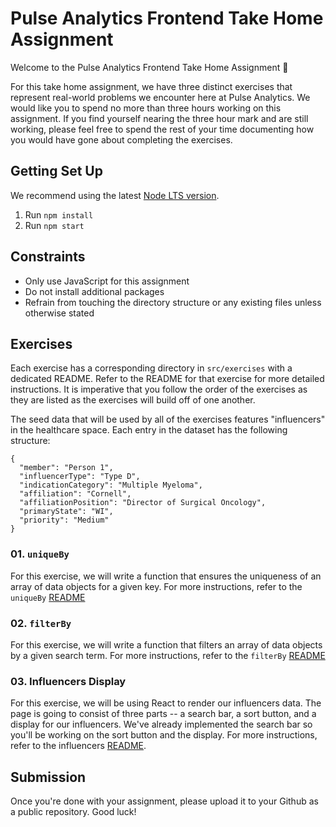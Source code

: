 # Pulse Analytics Frontend Take Home Assignment

Welcome to the Pulse Analytics Frontend Take Home Assignment 👋

For this take home assignment, we have three distinct exercises that represent real-world problems we encounter here at Pulse Analytics. We would like you to spend no more than three hours working on this assignment. If you find yourself nearing the three hour mark and are still working, please feel free to spend the rest of your time documenting how you would have gone about completing the exercises.

## Getting Set Up

We recommend using the latest [Node LTS version](https://nodejs.org/en/).

1. Run `npm install`
2. Run `npm start`

## Constraints

- Only use JavaScript for this assignment
- Do not install additional packages
- Refrain from touching the directory structure or any existing files unless otherwise stated

## Exercises

Each exercise has a corresponding directory in `src/exercises` with a dedicated README. Refer to the README for that exercise for more detailed instructions. It is imperative that you follow the order of the exercises as they are listed as the exercises will build off of one another.

The seed data that will be used by all of the exercises features "influencers" in the healthcare space. Each entry in the dataset has the following structure:

```
{
  "member": "Person 1",
  "influencerType": "Type D",
  "indicationCategory": "Multiple Myeloma",
  "affiliation": "Cornell",
  "affiliationPosition": "Director of Surgical Oncology",
  "primaryState": "WI",
  "priority": "Medium"
}
```

### 01. `uniqueBy`

For this exercise, we will write a function that ensures the uniqueness of an array of data objects for a given key. For more instructions, refer to the `uniqueBy` [README](https://github.com/pulse-analytics/pulse-analytics-coding-exercise/tree/main/src/exercises/exercise_1_uniqueBy)

### 02. `filterBy`

For this exercise, we will write a function that filters an array of data objects by a given search term. For more instructions, refer to the `filterBy` [README](https://github.com/pulse-analytics/pulse-analytics-coding-exercise/tree/main/src/exercises/exercise_2_filterBy)

### 03. Influencers Display

For this exercise, we will be using React to render our influencers data. The page is going to consist of three parts -- a search bar, a sort button, and a display for our influencers. We've already implemented the search bar so you'll be working on the sort button and the display. For more instructions, refer to the influencers [README](https://github.com/pulse-analytics/pulse-analytics-coding-exercise/tree/main/src/exercises/exercise_3_influencers).

## Submission

Once you're done with your assignment, please upload it to your Github as a public repository. Good luck!
